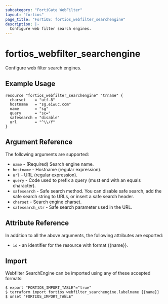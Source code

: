 ```yaml
---
subcategory: "FortiGate WebFilter"
layout: "fortios"
page_title: "FortiOS: fortios_webfilter_searchengine"
description: |-
  Configure web filter search engines.
---
```


# fortios_webfilter_searchengine
Configure web filter search engines.

## Example Usage

```hcl
resource "fortios_webfilter_searchengine" "trname" {
  charset    = "utf-8"
  hostname   = "sg.eiwuc.com"
  name       = "sg"
  query      = "sc="
  safesearch = "disable"
  url        = "^\\/f"
}
```

## Argument Reference

The following arguments are supported:

* `name` - (Required) Search engine name.
* `hostname` - Hostname (regular expression).
* `url` - URL (regular expression).
* `query` - Code used to prefix a query (must end with an equals character).
* `safesearch` - Safe search method. You can disable safe search, add the safe search string to URLs, or insert a safe search header.
* `charset` - Search engine charset.
* `safesearch_str` - Safe search parameter used in the URL.


## Attribute Reference

In addition to all the above arguments, the following attributes are exported:
* `id` - an identifier for the resource with format {{name}}.

## Import

Webfilter SearchEngine can be imported using any of these accepted formats:
```
$ export "FORTIOS_IMPORT_TABLE"="true"
$ terraform import fortios_webfilter_searchengine.labelname {{name}}
$ unset "FORTIOS_IMPORT_TABLE"
```

